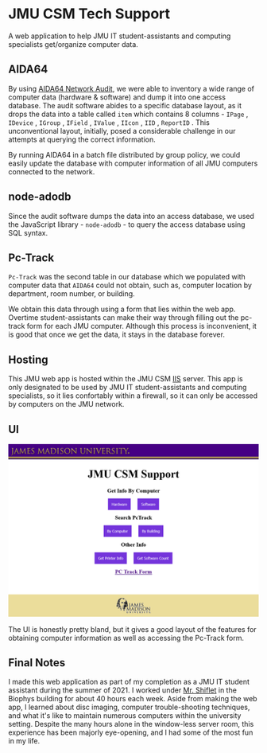 # JMU CSM Tech Support

A web application to help JMU IT student-assistants and computing specialists get/organize computer data.

## AIDA64

By using [AIDA64 Network Audit](https://www.aida64.com/products/aida64-network-audit), we were able to inventory a wide range of computer data (hardware & software)
and dump it into one access database. The audit software abides to a specific database layout, as it drops the data into a table called `item` which contains 
8 columns - `IPage` , `IDevice` , `IGroup` , `IField` , `IValue` , `IIcon` , `IID` , `ReportID` . This unconventional layout, initially, posed a considerable challenge
in our attempts at querying the correct information.

By running AIDA64 in a batch file distributed by group policy, we could easily update the database with computer information of all JMU computers connected to the 
network.

## node-adodb

Since the audit software dumps the data into an access database, we used the JavaScript library - `node-adodb` - to query the access database using SQL syntax.

## Pc-Track
`Pc-Track` was the second table in our database which we populated with computer data that `AIDA64` could not obtain, such as, computer location by department, room number, or building.

We obtain this data through using a form that lies within the web app. Overtime student-assistants can make their way through filling out the pc-track form for each JMU computer. 
Although this process is inconvenient, it is good that once we get the data, it stays in the database forever.

## Hosting

This JMU web app is hosted within the JMU CSM [IIS](https://www.iis.net/) server. This app is only designated to be used by JMU IT student-assistants and computing specialists,
so it lies confortably within a firewall, so it can only be accessed by computers on the JMU network.

## UI
![homepage](/public/images/homepage.png)

The UI is honestly pretty bland, but it gives a good layout of the features for obtaining computer information as well as accessing the Pc-Track form.

## Final Notes

I made this web application as part of my completion as a JMU IT student assistant during the summer of 2021. I worked under [Mr. Shiflet](https://www.jmu.edu/chemistry/people/all-people/staff/shiflet-winston.shtml) in the Biophys building for about 40 hours each week. Aside from making the web app, I learned about disc imaging, computer trouble-shooting techniques, and what it's like to maintain numerous computers within the university setting. Despite the many hours alone in the window-less server room, this experience has been majorly eye-opening, and I had some of the most fun in my life. 

